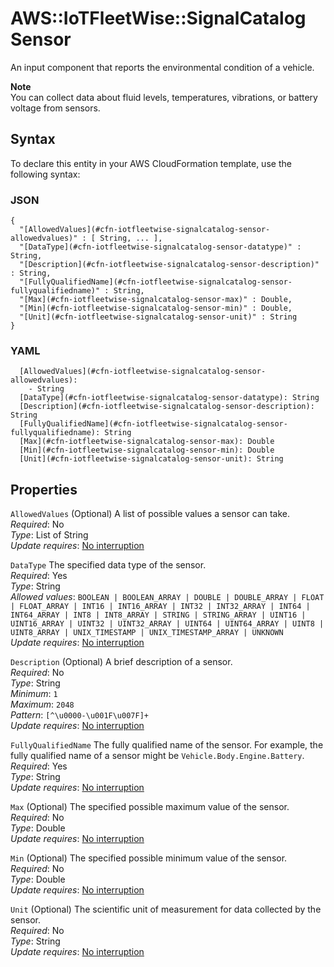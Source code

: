 # AWS::IoTFleetWise::SignalCatalog Sensor<a name="aws-properties-iotfleetwise-signalcatalog-sensor"></a>

An input component that reports the environmental condition of a vehicle\.

**Note**  
You can collect data about fluid levels, temperatures, vibrations, or battery voltage from sensors\.

## Syntax<a name="aws-properties-iotfleetwise-signalcatalog-sensor-syntax"></a>

To declare this entity in your AWS CloudFormation template, use the following syntax:

### JSON<a name="aws-properties-iotfleetwise-signalcatalog-sensor-syntax.json"></a>

```
{
  "[AllowedValues](#cfn-iotfleetwise-signalcatalog-sensor-allowedvalues)" : [ String, ... ],
  "[DataType](#cfn-iotfleetwise-signalcatalog-sensor-datatype)" : String,
  "[Description](#cfn-iotfleetwise-signalcatalog-sensor-description)" : String,
  "[FullyQualifiedName](#cfn-iotfleetwise-signalcatalog-sensor-fullyqualifiedname)" : String,
  "[Max](#cfn-iotfleetwise-signalcatalog-sensor-max)" : Double,
  "[Min](#cfn-iotfleetwise-signalcatalog-sensor-min)" : Double,
  "[Unit](#cfn-iotfleetwise-signalcatalog-sensor-unit)" : String
}
```

### YAML<a name="aws-properties-iotfleetwise-signalcatalog-sensor-syntax.yaml"></a>

```
  [AllowedValues](#cfn-iotfleetwise-signalcatalog-sensor-allowedvalues): 
    - String
  [DataType](#cfn-iotfleetwise-signalcatalog-sensor-datatype): String
  [Description](#cfn-iotfleetwise-signalcatalog-sensor-description): String
  [FullyQualifiedName](#cfn-iotfleetwise-signalcatalog-sensor-fullyqualifiedname): String
  [Max](#cfn-iotfleetwise-signalcatalog-sensor-max): Double
  [Min](#cfn-iotfleetwise-signalcatalog-sensor-min): Double
  [Unit](#cfn-iotfleetwise-signalcatalog-sensor-unit): String
```

## Properties<a name="aws-properties-iotfleetwise-signalcatalog-sensor-properties"></a>

`AllowedValues`  <a name="cfn-iotfleetwise-signalcatalog-sensor-allowedvalues"></a>
\(Optional\) A list of possible values a sensor can take\.  
*Required*: No  
*Type*: List of String  
*Update requires*: [No interruption](https://docs.aws.amazon.com/AWSCloudFormation/latest/UserGuide/using-cfn-updating-stacks-update-behaviors.html#update-no-interrupt)

`DataType`  <a name="cfn-iotfleetwise-signalcatalog-sensor-datatype"></a>
The specified data type of the sensor\.  
*Required*: Yes  
*Type*: String  
*Allowed values*: `BOOLEAN | BOOLEAN_ARRAY | DOUBLE | DOUBLE_ARRAY | FLOAT | FLOAT_ARRAY | INT16 | INT16_ARRAY | INT32 | INT32_ARRAY | INT64 | INT64_ARRAY | INT8 | INT8_ARRAY | STRING | STRING_ARRAY | UINT16 | UINT16_ARRAY | UINT32 | UINT32_ARRAY | UINT64 | UINT64_ARRAY | UINT8 | UINT8_ARRAY | UNIX_TIMESTAMP | UNIX_TIMESTAMP_ARRAY | UNKNOWN`  
*Update requires*: [No interruption](https://docs.aws.amazon.com/AWSCloudFormation/latest/UserGuide/using-cfn-updating-stacks-update-behaviors.html#update-no-interrupt)

`Description`  <a name="cfn-iotfleetwise-signalcatalog-sensor-description"></a>
\(Optional\) A brief description of a sensor\.  
*Required*: No  
*Type*: String  
*Minimum*: `1`  
*Maximum*: `2048`  
*Pattern*: `[^\u0000-\u001F\u007F]+`  
*Update requires*: [No interruption](https://docs.aws.amazon.com/AWSCloudFormation/latest/UserGuide/using-cfn-updating-stacks-update-behaviors.html#update-no-interrupt)

`FullyQualifiedName`  <a name="cfn-iotfleetwise-signalcatalog-sensor-fullyqualifiedname"></a>
The fully qualified name of the sensor\. For example, the fully qualified name of a sensor might be `Vehicle.Body.Engine.Battery`\.  
*Required*: Yes  
*Type*: String  
*Update requires*: [No interruption](https://docs.aws.amazon.com/AWSCloudFormation/latest/UserGuide/using-cfn-updating-stacks-update-behaviors.html#update-no-interrupt)

`Max`  <a name="cfn-iotfleetwise-signalcatalog-sensor-max"></a>
\(Optional\) The specified possible maximum value of the sensor\.  
*Required*: No  
*Type*: Double  
*Update requires*: [No interruption](https://docs.aws.amazon.com/AWSCloudFormation/latest/UserGuide/using-cfn-updating-stacks-update-behaviors.html#update-no-interrupt)

`Min`  <a name="cfn-iotfleetwise-signalcatalog-sensor-min"></a>
\(Optional\) The specified possible minimum value of the sensor\.  
*Required*: No  
*Type*: Double  
*Update requires*: [No interruption](https://docs.aws.amazon.com/AWSCloudFormation/latest/UserGuide/using-cfn-updating-stacks-update-behaviors.html#update-no-interrupt)

`Unit`  <a name="cfn-iotfleetwise-signalcatalog-sensor-unit"></a>
\(Optional\) The scientific unit of measurement for data collected by the sensor\.  
*Required*: No  
*Type*: String  
*Update requires*: [No interruption](https://docs.aws.amazon.com/AWSCloudFormation/latest/UserGuide/using-cfn-updating-stacks-update-behaviors.html#update-no-interrupt)